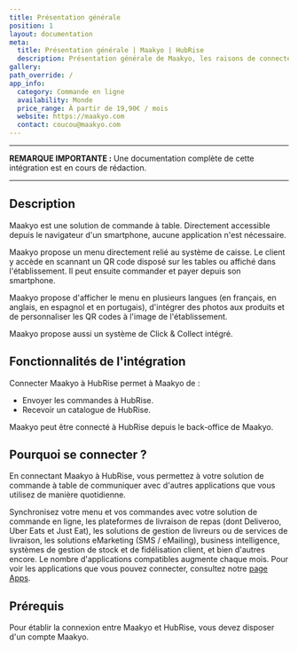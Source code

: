 ```yaml
---
title: Présentation générale
position: 1
layout: documentation
meta:
  title: Présentation générale | Maakyo | HubRise
  description: Présentation générale de Maakyo, les raisons de connecter votre caisse à HubRise et liste des fonctionnalités de l'intégration avec HubRise.
gallery:
path_override: /
app_info:
  category: Commande en ligne
  availability: Monde
  price_range: À partir de 19,90€ / mois
  website: https://maakyo.com
  contact: coucou@maakyo.com
---
```


---

**REMARQUE IMPORTANTE :** Une documentation complète de cette intégration est en cours de rédaction.

---

## Description

Maakyo est une solution de commande à table. Directement accessible depuis le navigateur d'un smartphone, aucune application n'est nécessaire.

Maakyo propose un menu directement relié au système de caisse. Le client y accède en scannant un QR code disposé sur les tables ou affiché dans l'établissement. Il peut ensuite commander et payer depuis son smartphone.

Maakyo propose d'afficher le menu en plusieurs langues (en français, en anglais, en espagnol et en portugais), d'intégrer des photos aux produits et de personnaliser les QR codes à l'image de l'établissement.

Maakyo propose aussi un système de Click & Collect intégré.

## Fonctionnalités de l'intégration

Connecter Maakyo à HubRise permet à Maakyo de :

- Envoyer les commandes à HubRise.
- Recevoir un catalogue de HubRise.

Maakyo peut être connecté à HubRise depuis le back-office de Maakyo.

## Pourquoi se connecter ?

En connectant Maakyo à HubRise, vous permettez à votre solution de commande à table de communiquer avec d'autres applications que vous utilisez de manière quotidienne.

Synchronisez votre menu et vos commandes avec votre solution de commande en ligne, les plateformes de livraison de repas (dont Deliveroo, Uber Eats et Just Eat), les solutions de gestion de livreurs ou de services de livraison, les solutions eMarketing (SMS / eMailing), business intelligence, systèmes de gestion de stock et de fidélisation client, et bien d'autres encore. Le nombre d'applications compatibles augmente chaque mois. Pour voir les applications que vous pouvez connecter, consultez notre [page Apps](/apps).

## Prérequis

Pour établir la connexion entre Maakyo et HubRise, vous devez disposer d'un compte Maakyo.